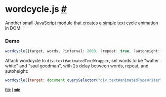# wordcycle.js [#](#)

Another small JavaScript module that creates a simple text cycle animation in DOM.
### Demo
```ts
wordcycle({target, words, ?interval: 2000, ?repeat: true, ?autoheight: true, ?onend: function(){});
```
Attach wordcycle to `div.text#animatedTextWrapper`, set words to be "walter white" and "saul goodman", with 2s delay between words, repeat, and autoheight:
```js
wordcycle({target: document.querySelector("div.text#animatedTypeWriter"), words: ["walter white", "saul goodman"], interval: 2000);
```


<sub>
  
  #### [file](https://github.com/nsqx/js-projects/blob/main/typewriter.js/typewriter.js) | [min](https://github.com/nsqx/js-projects/blob/main/typewriter.js/typewriter.min.js)

</sub>
